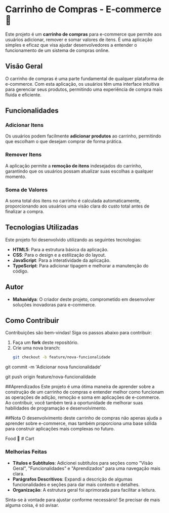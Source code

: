 # Carrinho de Compras - E-commerce 🍔

Este projeto é um **carrinho de compras** para e-commerce que permite aos usuários adicionar, remover e somar valores de itens. É uma aplicação simples e eficaz que visa ajudar desenvolvedores a entender o funcionamento de um sistema de compras online.

## Visão Geral

O carrinho de compras é uma parte fundamental de qualquer plataforma de e-commerce. Com esta aplicação, os usuários têm uma interface intuitiva para gerenciar seus produtos, permitindo uma experiência de compra mais fluida e eficiente. 

## Funcionalidades

### Adicionar Itens

Os usuários podem facilmente **adicionar produtos** ao carrinho, permitindo que escolham o que desejam comprar de forma prática.

### Remover Itens

A aplicação permite a **remoção de itens** indesejados do carrinho, garantindo que os usuários possam atualizar suas escolhas a qualquer momento.

### Soma de Valores

A soma total dos itens no carrinho é calculada automaticamente, proporcionando aos usuários uma visão clara do custo total antes de finalizar a compra.

## Tecnologias Utilizadas

Este projeto foi desenvolvido utilizando as seguintes tecnologias:

- **HTML5**: Para a estrutura básica da aplicação.
- **CSS**: Para o design e a estilização do layout.
- **JavaScript**: Para a interatividade da aplicação.
- **TypeScript**: Para adicionar tipagem e melhorar a manutenção do código.

## Autor

- **Mahavidya**: O criador deste projeto, comprometido em desenvolver soluções inovadoras para e-commerce.

## Como Contribuir

Contribuições são bem-vindas! Siga os passos abaixo para contribuir:

1. Faça um **fork** deste repositório.
2. Crie uma nova branch:
   ```bash
   git checkout -b feature/nova-funcionalidade
git commit -m 'Adicionar nova funcionalidade'

git push origin feature/nova-funcionalidade

##Aprendizados
Este projeto é uma ótima maneira de aprender sobre a construção de um carrinho de compras e entender melhor como funcionam as operações de adição, remoção e soma em aplicações de e-commerce. Ao contribuir, você também terá a oportunidade de melhorar suas habilidades de programação e desenvolvimento.

##Nota
O desenvolvimento deste carrinho de compras não apenas ajuda a aprender sobre e-commerce, mas também proporciona uma base sólida para construir aplicações mais complexas no futuro.

Food 🚀 # Cart


### Melhorias Feitas
- **Títulos e Subtítulos**: Adicionei subtítulos para seções como "Visão Geral", "Funcionalidades" e "Aprendizados" para uma navegação mais clara.
- **Parágrafos Descritivos**: Expandi a descrição de algumas funcionalidades e seções para dar mais contexto e detalhes.
- **Organização**: A estrutura geral foi aprimorada para facilitar a leitura.

Sinta-se à vontade para ajustar conforme necessário! Se precisar de mais alguma coisa, é só avisar.



 

